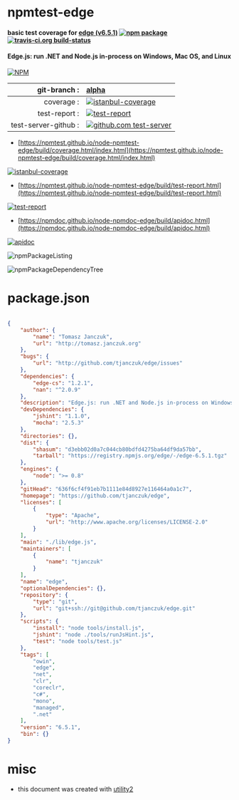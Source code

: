 # npmtest-edge

#### basic test coverage for  [edge (v6.5.1)](https://github.com/tjanczuk/edge)  [![npm package](https://img.shields.io/npm/v/npmtest-edge.svg?style=flat-square)](https://www.npmjs.org/package/npmtest-edge) [![travis-ci.org build-status](https://api.travis-ci.org/npmtest/node-npmtest-edge.svg)](https://travis-ci.org/npmtest/node-npmtest-edge)

#### Edge.js: run .NET and Node.js in-process on Windows, Mac OS, and Linux

[![NPM](https://nodei.co/npm/edge.png?downloads=true&downloadRank=true&stars=true)](https://www.npmjs.com/package/edge)

| git-branch : | [alpha](https://github.com/npmtest/node-npmtest-edge/tree/alpha)|
|--:|:--|
| coverage : | [![istanbul-coverage](https://npmtest.github.io/node-npmtest-edge/build/coverage.badge.svg)](https://npmtest.github.io/node-npmtest-edge/build/coverage.html/index.html)|
| test-report : | [![test-report](https://npmtest.github.io/node-npmtest-edge/build/test-report.badge.svg)](https://npmtest.github.io/node-npmtest-edge/build/test-report.html)|
| test-server-github : | [![github.com test-server](https://npmtest.github.io/node-npmtest-edge/GitHub-Mark-32px.png)](https://npmtest.github.io/node-npmtest-edge/build/app/index.html) | | build-artifacts : | [![build-artifacts](https://npmtest.github.io/node-npmtest-edge/glyphicons_144_folder_open.png)](https://github.com/npmtest/node-npmtest-edge/tree/gh-pages/build)|

- [https://npmtest.github.io/node-npmtest-edge/build/coverage.html/index.html](https://npmtest.github.io/node-npmtest-edge/build/coverage.html/index.html)

[![istanbul-coverage](https://npmtest.github.io/node-npmtest-edge/build/screenCapture.buildCi.browser.%252Ftmp%252Fbuild%252Fcoverage.lib.html.png)](https://npmtest.github.io/node-npmtest-edge/build/coverage.html/index.html)

- [https://npmtest.github.io/node-npmtest-edge/build/test-report.html](https://npmtest.github.io/node-npmtest-edge/build/test-report.html)

[![test-report](https://npmtest.github.io/node-npmtest-edge/build/screenCapture.buildCi.browser.%252Ftmp%252Fbuild%252Ftest-report.html.png)](https://npmtest.github.io/node-npmtest-edge/build/test-report.html)

- [https://npmdoc.github.io/node-npmdoc-edge/build/apidoc.html](https://npmdoc.github.io/node-npmdoc-edge/build/apidoc.html)

[![apidoc](https://npmdoc.github.io/node-npmdoc-edge/build/screenCapture.buildCi.browser.%252Ftmp%252Fbuild%252Fapidoc.html.png)](https://npmdoc.github.io/node-npmdoc-edge/build/apidoc.html)

![npmPackageListing](https://npmtest.github.io/node-npmtest-edge/build/screenCapture.npmPackageListing.svg)

![npmPackageDependencyTree](https://npmtest.github.io/node-npmtest-edge/build/screenCapture.npmPackageDependencyTree.svg)



# package.json

```json

{
    "author": {
        "name": "Tomasz Janczuk",
        "url": "http://tomasz.janczuk.org"
    },
    "bugs": {
        "url": "http://github.com/tjanczuk/edge/issues"
    },
    "dependencies": {
        "edge-cs": "1.2.1",
        "nan": "^2.0.9"
    },
    "description": "Edge.js: run .NET and Node.js in-process on Windows, Mac OS, and Linux",
    "devDependencies": {
        "jshint": "1.1.0",
        "mocha": "2.5.3"
    },
    "directories": {},
    "dist": {
        "shasum": "d3ebb02d0a7c044cb80bdfd4275ba64df9da57bb",
        "tarball": "https://registry.npmjs.org/edge/-/edge-6.5.1.tgz"
    },
    "engines": {
        "node": ">= 0.8"
    },
    "gitHead": "636f6cf4f91eb7b1111e84d8927e116464a0a1c7",
    "homepage": "https://github.com/tjanczuk/edge",
    "licenses": [
        {
            "type": "Apache",
            "url": "http://www.apache.org/licenses/LICENSE-2.0"
        }
    ],
    "main": "./lib/edge.js",
    "maintainers": [
        {
            "name": "tjanczuk"
        }
    ],
    "name": "edge",
    "optionalDependencies": {},
    "repository": {
        "type": "git",
        "url": "git+ssh://git@github.com/tjanczuk/edge.git"
    },
    "scripts": {
        "install": "node tools/install.js",
        "jshint": "node ./tools/runJsHint.js",
        "test": "node tools/test.js"
    },
    "tags": [
        "owin",
        "edge",
        "net",
        "clr",
        "coreclr",
        "c#",
        "mono",
        "managed",
        ".net"
    ],
    "version": "6.5.1",
    "bin": {}
}
```



# misc
- this document was created with [utility2](https://github.com/kaizhu256/node-utility2)
